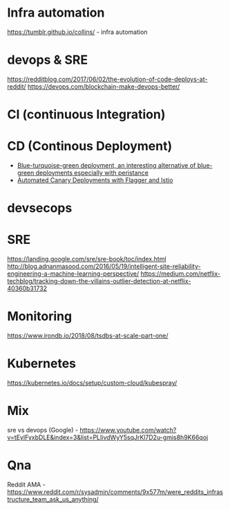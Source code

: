 # Infra automation
https://tumblr.github.io/collins/ - infra automation

# devops & SRE
https://redditblog.com/2017/06/02/the-evolution-of-code-deploys-at-reddit/
https://devops.com/blockchain-make-devops-better/

# CI (continuous Integration)

# CD (Continous Deployment)
* [Blue-turquoise-green deployment, an interesting alternative of blue-green deployments especially with peristance](http://blog.dixo.net/2015/02/blue-turquoise-green-deployment/)
* [Automated Canary Deployments with Flagger and Istio](https://medium.com/google-cloud/automated-canary-deployments-with-flagger-and-istio-ac747827f9d1)

# devsecops

# SRE
https://landing.google.com/sre/sre-book/toc/index.html
http://blog.adnanmasood.com/2016/05/19/intelligent-site-reliability-engineering-a-machine-learning-perspective/
https://medium.com/netflix-techblog/tracking-down-the-villains-outlier-detection-at-netflix-40360b31732

# Monitoring
https://www.irondb.io/2018/08/tsdbs-at-scale-part-one/

# Kubernetes
https://kubernetes.io/docs/setup/custom-cloud/kubespray/

# Mix
sre vs devops (Google) - https://www.youtube.com/watch?v=tEylFyxbDLE&index=3&list=PLIivdWyY5sqJrKl7D2u-gmis8h9K66qoj

# Qna
Reddit AMA - https://www.reddit.com/r/sysadmin/comments/9x577m/were_reddits_infrastructure_team_ask_us_anything/
